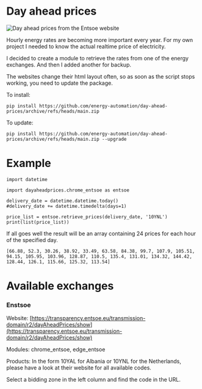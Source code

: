 # Day ahead prices

![Day ahead prices from the Entsoe website](http://energyautomation.tech/wp-content/uploads/2022/11/2022-11-03.png)

Hourly energy rates are becoming more important every year. For my own project I needed to know the actual realtime price of electricity.

I decided to create a module to retrieve the rates from one of the energy exchanges. And then I added another for backup.

The websites change their html layout often, so as soon as the script stops working, you need to update the package. 

To install:

    pip install https://github.com/energy-automation/day-ahead-prices/archive/refs/heads/main.zip

To update:

    pip install https://github.com/energy-automation/day-ahead-prices/archive/refs/heads/main.zip --upgrade

# Example

    import datetime
    
    import dayaheadprices.chrome_entsoe as entsoe
    
    delivery_date = datetime.datetime.today()
    #delivery_date += datetime.timedelta(days=1)
    
    price_list = entsoe.retrieve_prices(delivery_date, '10YNL')
    print(list(price_list))

If all goes well the result will be an array containing 24 prices for each hour of the specified day.

    [66.88, 52.3, 30.26, 38.92, 33.49, 63.58, 84.38, 99.7, 107.9, 105.51, 94.15, 105.95, 103.96, 128.87, 110.5, 135.4, 131.01, 134.32, 144.42, 128.44, 126.1, 115.66, 125.32, 113.54]


# Available exchanges

### Enstsoe

Website: [https://transparency.entsoe.eu/transmission-domain/r2/dayAheadPrices/show](https://transparency.entsoe.eu/transmission-domain/r2/dayAheadPrices/show)

Modules: chrome_entsoe, edge_entsoe

Products: In the form 10YAL for Albania or 10YNL for the Netherlands, please have a look at their website for all available codes.

Select a bidding zone in the left column and find the code in the URL.